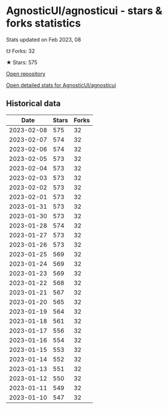 # AgnosticUI/agnosticui - stars & forks statistics

Stats updated on Feb 2023, 08

☋ Forks: 32

★ Stars: 575

[Open repository](https://github.com/AgnosticUI/agnosticui)

[Open detailed stats for AgnosticUI/agnosticui](https://reviewgithub.com/rep/AgnosticUI/agnosticui)

## Historical data
| Date | Stars | Forks |
|------|-------|-------|
| 2023-02-08 | 575 | 32 | 
| 2023-02-07 | 574 | 32 | 
| 2023-02-06 | 574 | 32 | 
| 2023-02-05 | 573 | 32 | 
| 2023-02-04 | 573 | 32 | 
| 2023-02-03 | 573 | 32 | 
| 2023-02-02 | 573 | 32 | 
| 2023-02-01 | 573 | 32 | 
| 2023-01-31 | 573 | 32 | 
| 2023-01-30 | 573 | 32 | 
| 2023-01-28 | 574 | 32 | 
| 2023-01-27 | 573 | 32 | 
| 2023-01-26 | 573 | 32 | 
| 2023-01-25 | 569 | 32 | 
| 2023-01-24 | 569 | 32 | 
| 2023-01-23 | 569 | 32 | 
| 2023-01-22 | 568 | 32 | 
| 2023-01-21 | 567 | 32 | 
| 2023-01-20 | 565 | 32 | 
| 2023-01-19 | 564 | 32 | 
| 2023-01-18 | 561 | 32 | 
| 2023-01-17 | 556 | 32 | 
| 2023-01-16 | 554 | 32 | 
| 2023-01-15 | 553 | 32 | 
| 2023-01-14 | 552 | 32 | 
| 2023-01-13 | 551 | 32 | 
| 2023-01-12 | 550 | 32 | 
| 2023-01-11 | 549 | 32 | 
| 2023-01-10 | 547 | 32 | 


